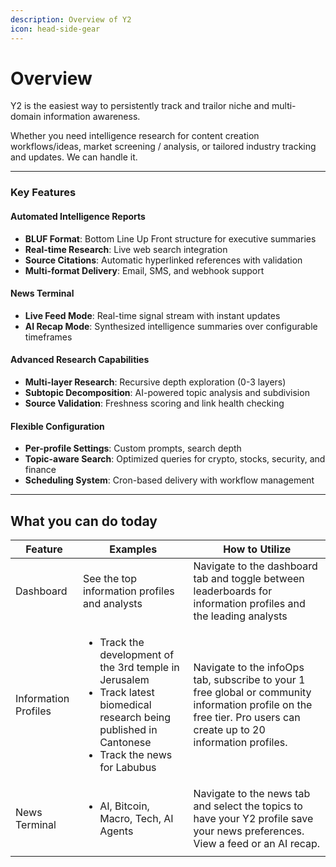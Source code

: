 ```yaml
---
description: Overview of Y2
icon: head-side-gear
---
```


# Overview

Y2 is the easiest way to persistently track and trailor niche and multi-domain information awareness.

Whether you need intelligence research for content creation workflows/ideas, market screening / analysis, or tailored industry tracking and updates. We can handle it.

***

### Key Features

#### Automated Intelligence Reports

* **BLUF Format**: Bottom Line Up Front structure for executive summaries
* **Real-time Research**: Live web search integration
* **Source Citations**: Automatic hyperlinked references with validation
* **Multi-format Delivery**: Email, SMS, and webhook support

#### News Terminal

* **Live Feed Mode**: Real-time signal stream with instant updates
* **AI Recap Mode**: Synthesized intelligence summaries over configurable timeframes

#### Advanced Research Capabilities

* **Multi-layer Research**: Recursive depth exploration (0-3 layers)
* **Subtopic Decomposition**: AI-powered topic analysis and subdivision
* **Source Validation**: Freshness scoring and link health checking

#### Flexible Configuration

* **Per-profile Settings**: Custom prompts, search depth
* **Topic-aware Search**: Optimized queries for crypto, stocks, security, and finance
* **Scheduling System**: Cron-based delivery with workflow management

***

## What you can do today

| Feature              | Examples                                                                                                                                                                        | How to Utilize                                                                                                                                                      |
| -------------------- | ------------------------------------------------------------------------------------------------------------------------------------------------------------------------------- | ------------------------------------------------------------------------------------------------------------------------------------------------------------------- |
| Dashboard            | See the top information profiles and analysts                                                                                                                                   | Navigate to the dashboard tab and toggle between leaderboards for information profiles and the leading analysts                                                     |
| Information Profiles | <ul><li>Track the development of the 3rd temple in Jerusalem</li><li>Track latest biomedical research being published in Cantonese</li><li>Track the news for Labubus</li></ul> | Navigate to the infoOps tab, subscribe to your 1 free global or community information profile on the free tier. Pro users can create up to 20 information profiles. |
| News Terminal        | <ul><li>AI, Bitcoin, Macro, Tech, AI Agents</li></ul>                                                                                                                           | Navigate to the news tab and select the topics to have your Y2 profile save your news preferences. View a feed or an AI recap.                                      |
|                      |                                                                                                                                                                                 |                                                                                                                                                                     |
